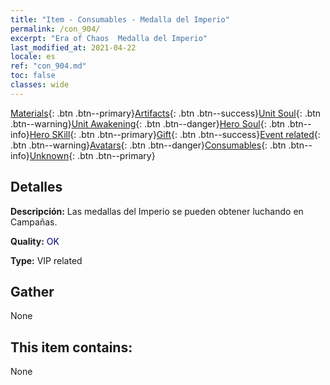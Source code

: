 ```yaml
---
title: "Item - Consumables - Medalla del Imperio"
permalink: /con_904/
excerpt: "Era of Chaos  Medalla del Imperio"
last_modified_at: 2021-04-22
locale: es
ref: "con_904.md"
toc: false
classes: wide
---
```

 [Materials](/ItemsES/){: .btn .btn--primary}[Artifacts](/ItemsES/Artifacts/){: .btn .btn--success}[Unit Soul](/ItemsES/UnitSoul/){: .btn .btn--warning}[Unit Awakening](/ItemsES/UnitAwakening/){: .btn .btn--danger}[Hero Soul](/ItemsES/HeroSoul/){: .btn .btn--info}[Hero SKill](/ItemsES/HeroSkill/){: .btn .btn--primary}[Gift](/ItemsES/Gift/){: .btn .btn--success}[Event related](/ItemsES/Events/){: .btn .btn--warning}[Avatars](/ItemsES/Avatars/){: .btn .btn--danger}[Consumables](/ItemsES/Consumables/){: .btn .btn--info}[Unknown](/ItemsES/Unknown/){: .btn .btn--primary}

## Detalles
 **Descripción:** Las medallas del Imperio se pueden obtener luchando en Campañas.

 **Quality:** <span style="color: #000080">OK</span>

 **Type:** VIP related

## Gather

  None

## This item contains:

  None

